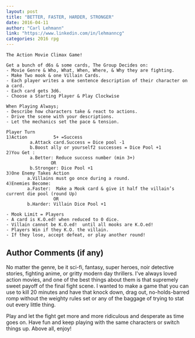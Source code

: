 ```yaml
---
layout: post
title: "BETTER, FASTER, HARDER, STRONGER"
date: 2016-04-11
author: "Carl Lehmann"
link: "https://www.linkedin.com/in/lehmanncg"
categories: 2016 rpg
---
```

```
The Action Movie Climax Game!

Get a bunch of d6s & some cards, The Group Decides on:
- Movie Genre & Who, What, When, Where, & Why they are fighting.
- Make Two mook & one Villain Cards. 
- Each player writes a one sentence description of their character on a card.
- Each card gets 3d6.
- Choose a Starting Player & Play Clockwise

When Playing Always;
- Describe how characters take & react to actions. 
- Drive the scene with your descriptions.
- Let the mechanics set the pace & tension.

Player Turn
1)Action          5+ =Success
         a.Attack card.Success = Dice pool -1 
         b.Boost ally or yourself2 successes = Dice Pool +1 
2)You Get : 
         a.Better: Reduce success number (min 3+)   
                 OR
         b.Stronger: Dice Pool +1
3)One Enemy Takes Action
        a.Villains must go once during a round.
4)Enemies Become:
        a.Faster:  Make a Mook card & give it half the villain’s current die pool (round Up)  
                  OR
        b.Harder: Villain Dice Pool +1

- Mook Limit = Players
- A card is K.O.ed! when reduced to 0 dice. 
- Villain cannot be K.O.ed!  until all mooks are K.O.ed! 
- Players Win if they K.O. the villain.  
- If they lose, accept defeat, or play another round!
```
## Author Comments (if any)

No matter the genre, be it sci-fi, fantasy, super heroes, noir detective stories, fighting anime, or gritty modern day thrillers. I've always loved action movies, and one of the best things about them is that supremely sweet payoff of the final fight scene.  I wanted to make a game that you can use to kill 20 minutes and have that knock down, drag out, no-holds-barred romp without the weighty rules set or any of the baggage of trying to stat out every little thing.  

Play and let the fight get more and more ridiculous and desperate as time goes on.  Have fun and keep playing with the same characters or switch things up.  Above all, enjoy!
